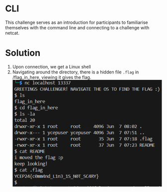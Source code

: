 # CLI
This challenge serves as an introduction for participants to familiarise themselves with the command line and connecting to a challenge with netcat.

# Solution
1. Upon connection, we get a Linux shell
2. Navigating around the directory, there is a hidden file `.flag` in /flag_in_here, viewing it gives the flag.
![solve](images/solve.png)


